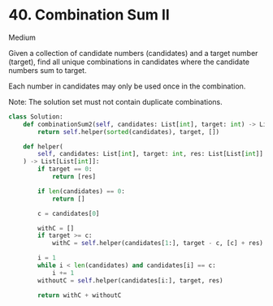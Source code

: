 # 40. Combination Sum II

Medium

Given a collection of candidate numbers (candidates) and a target number
(target), find all unique combinations in candidates where the candidate numbers
sum to target.

Each number in candidates may only be used once in the combination.

Note: The solution set must not contain duplicate combinations.

```python
class Solution:
    def combinationSum2(self, candidates: List[int], target: int) -> List[List[int]]:
        return self.helper(sorted(candidates), target, [])

    def helper(
        self, candidates: List[int], target: int, res: List[List[int]]
    ) -> List[List[int]]:
        if target == 0:
            return [res]

        if len(candidates) == 0:
            return []

        c = candidates[0]

        withC = []
        if target >= c:
            withC = self.helper(candidates[1:], target - c, [c] + res)

        i = 1
        while i < len(candidates) and candidates[i] == c:
            i += 1
        withoutC = self.helper(candidates[i:], target, res)

        return withC + withoutC
```
